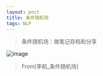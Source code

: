 ```yaml
---
layout: post
title: 条件随机场
tags: NLP
---
```

> 条件随机场：做笔记存档和分享

![image](http://upyun.midnight2104.com/blog/20190324/CRF1.jpg)


> From[李航_条件随机场]